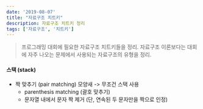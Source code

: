 ```yaml
---
date: '2019-08-07'
title: "자료구조 치트키"
description: 자료구조 치트키 정리
tags: ['자료구조', '치트키']
---
```

> 프로그래밍 대회에 필요한 자료구조 치트키들을 정리.
> 자료구조 이론보다는 대회에 자주 나오는 문제에서 사용되는 자료구조의 유형을 정리.

#### 스택 (stack)
- 짝 맞추기 (pair matching) 모양새 -> 무조건 스택 사용
    - parenthesis matching (괄호 맞추기)
    - 문자열 내에서 문자 짝 제거 (단, 연속된 두 문자만을 짝으로 인정)